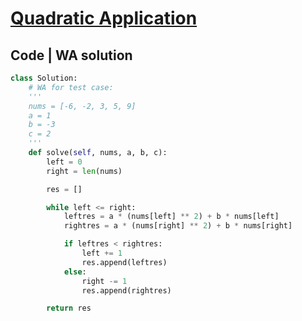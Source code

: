 # [Quadratic Application](https://binarysearch.com/problems/Quadratic-Application)

## Code | WA solution

```py
class Solution:
    # WA for test case: 
    '''
    nums = [-6, -2, 3, 5, 9]
    a = 1
    b = -3
    c = 2
    '''
    def solve(self, nums, a, b, c):
        left = 0
        right = len(nums)

        res = []

        while left <= right:
            leftres = a * (nums[left] ** 2) + b * nums[left]
            rightres = a * (nums[right] ** 2) + b * nums[right]

            if leftres < rightres:
                left += 1
                res.append(leftres)
            else:
                right -= 1
                res.append(rightres)

        return res
```
